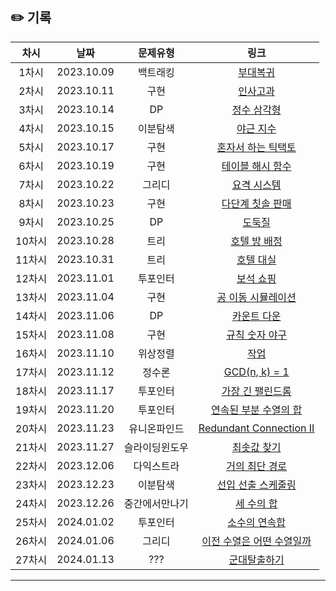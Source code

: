 ## ✏️ 기록   
| 차시 |    날짜    | 문제유형 | 링크 |
|:----:|:---------:|:----:|:-----:|
| 1차시 | 2023.10.09 |  백트래킹  | <a href="https://school.programmers.co.kr/learn/courses/30/lessons/132266">부대복귀</a> | https://github.com/AlgoLeadMe/AlgoLeadMe-1/pull/3 |
| 2차시 | 2023.10.11 |  구현  | <a href="https://school.programmers.co.kr/learn/courses/30/lessons/152995">인사고과</a> | https://github.com/AlgoLeadMe/AlgoLeadMe-1/pull/6 |
| 3차시 | 2023.10.14 |  DP  | <a href="https://school.programmers.co.kr/learn/courses/30/lessons/43105">정수 삼각형</a> | https://github.com/AlgoLeadMe/AlgoLeadMe-1/pull/11 |
| 4차시 | 2023.10.15 |  이분탐색  | <a href="https://school.programmers.co.kr/learn/courses/30/lessons/12927">야근 지수</a> | https://github.com/AlgoLeadMe/AlgoLeadMe-1/pull/14 |
| 5차시 | 2023.10.17 |  구현  | <a href="https://school.programmers.co.kr/learn/courses/30/lessons/160585">혼자서 하는 틱택토</a> | https://github.com/AlgoLeadMe/AlgoLeadMe-1/pull/17 |
| 6차시 | 2023.10.19 |  구현  | <a href="https://school.programmers.co.kr/learn/courses/30/lessons/147354">테이블 해시 함수</a> | https://github.com/AlgoLeadMe/AlgoLeadMe-1/pull/18 |
| 7차시 | 2023.10.22 |  그리디  | <a href="https://school.programmers.co.kr/learn/courses/30/lessons/181188">요격 시스템</a> | https://github.com/AlgoLeadMe/AlgoLeadMe-1/pull/23 |
| 8차시 | 2023.10.23 |  구현  | <a href="https://school.programmers.co.kr/learn/courses/30/lessons/77486">다단계 칫솔 판매</a> | https://github.com/AlgoLeadMe/AlgoLeadMe-1/pull/24 |
| 9차시 | 2023.10.25 |  DP  | <a href="https://school.programmers.co.kr/learn/courses/30/lessons/42897">도둑질</a> | https://github.com/AlgoLeadMe/AlgoLeadMe-1/pull/27 |
| 10차시 | 2023.10.28 |  트리  | <a href="https://school.programmers.co.kr/learn/courses/30/lessons/64063">호텔 방 배정</a> | https://github.com/AlgoLeadMe/AlgoLeadMe-1/pull/31 |
| 11차시 | 2023.10.31 |  트리  | <a href="https://school.programmers.co.kr/learn/courses/30/lessons/155651">호텔 대실</a> | https://github.com/AlgoLeadMe/AlgoLeadMe-1/pull/37 |
| 12차시 | 2023.11.01 |  투포인터  | <a href="https://school.programmers.co.kr/learn/courses/30/lessons/67258">보석 쇼핑</a> | https://github.com/AlgoLeadMe/AlgoLeadMe-1/pull/38 |
| 13차시 | 2023.11.04 |  구현  | <a href="https://school.programmers.co.kr/learn/courses/30/lessons/87391">공 이동 시뮬레이션</a> | https://github.com/AlgoLeadMe/AlgoLeadMe-1/pull/44 |
| 14차시 | 2023.11.06 |  DP  | <a href="https://school.programmers.co.kr/learn/courses/30/lessons/131129">카운트 다운</a> | https://github.com/AlgoLeadMe/AlgoLeadMe-1/pull/49 |
| 15차시 | 2023.11.08 |  구현  | <a href="https://level.goorm.io/exam/175928/%EA%B7%9C%EC%B9%99-%EC%88%AB%EC%9E%90-%EC%95%BC%EA%B5%AC/quiz/1">규칙 숫자 야구</a> | https://github.com/AlgoLeadMe/AlgoLeadMe-1/pull/53 |
| 16차시 | 2023.11.10 |  위상정렬  | <a href="https://www.acmicpc.net/problem/2056">작업</a> | https://github.com/AlgoLeadMe/AlgoLeadMe-1/pull/56 |
| 17차시 | 2023.11.12 |  정수론  | <a href="https://www.acmicpc.net/problem/11689">GCD(n, k) = 1</a> | https://github.com/AlgoLeadMe/AlgoLeadMe-1/pull/57 |
| 18차시 | 2023.11.17 |  투포인터  | <a href="https://school.programmers.co.kr/learn/courses/30/lessons/12904">가장 긴 팰린드롬</a> | https://github.com/AlgoLeadMe/AlgoLeadMe-1/pull/61 |
| 19차시 | 2023.11.20 |  투포인터  | <a href="https://school.programmers.co.kr/learn/courses/30/lessons/178870">연속된 부분 수열의 합</a> | https://github.com/AlgoLeadMe/AlgoLeadMe-1/pull/69 |
| 20차시 | 2023.11.23 |  유니온파인드  | <a href="https://leetcode.com/problems/redundant-connection-ii">Redundant Connection II</a> | https://github.com/AlgoLeadMe/AlgoLeadMe-1/pull/75 |
| 21차시 | 2023.11.27 |  슬라이딩윈도우  | <a href="https://www.acmicpc.net/problem/11003">최솟값 찾기</a> | https://github.com/AlgoLeadMe/AlgoLeadMe-1/pull/80 |
| 22차시 | 2023.12.06 |  다익스트라  | <a href="https://www.acmicpc.net/problem/5719">거의 최단 경로</a> | https://github.com/AlgoLeadMe/AlgoLeadMe-1/pull/85 |
| 23차시 | 2023.12.23 |  이분탐색  | <a href="https://school.programmers.co.kr/learn/courses/30/lessons/12920">선입 선출 스케줄링</a> | https://github.com/AlgoLeadMe/AlgoLeadMe-1/pull/89 |
| 24차시 | 2023.12.26 |  중간에서만나기  | <a href="https://www.acmicpc.net/problem/2295">세 수의 합</a> | https://github.com/AlgoLeadMe/AlgoLeadMe-1/pull/91 |
| 25차시 | 2024.01.02 |  투포인터  | <a href="https://www.acmicpc.net/problem/1644">소수의 연속합</a> | https://github.com/AlgoLeadMe/AlgoLeadMe-1/pull/97 |
| 26차시 | 2024.01.06 |  그리디  | <a href="https://www.acmicpc.net/problem/1898">이전 수열은 어떤 수열일까</a> | https://github.com/AlgoLeadMe/AlgoLeadMe-1/pull/102 |
| 27차시 | 2024.01.13 |  ???  | <a href="https://www.acmicpc.net/problem/14948">군대탈출하기</a> | https://github.com/AlgoLeadMe/AlgoLeadMe-1/pull/106 |
---
